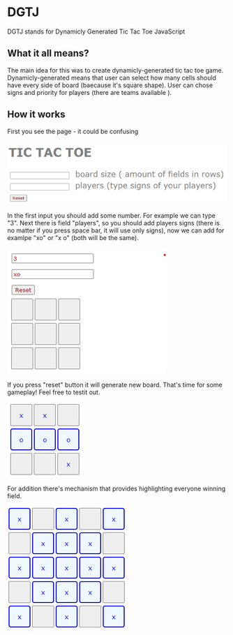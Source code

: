 # DGTJ

DGTJ stands for Dynamicly Generated Tic Tac Toe JavaScript

## What it all means?

The main idea for this was to create dynamicly-generated tic tac toe game. Dynamicly-generated means that user can select how many cells should have every side of board (baecause it's square shape). User can chose signs and priority for players (there are teams available ).

## How it works

First you see the page - it could be confusing

![PageLook](https://github.com/KacperCedro/DGTJ/blob/main/TicTacToeJs/mainPageLook.png?raw=true)

In the first input you should add some number. For example we can type "3".
Next there is field "players", so you should add players signs (there is no matter if you press space bar, it will use only signs), now we can add for examlpe "xo" or "x o" (both will be the same).

![firstExample](https://github.com/KacperCedro/DGTJ/blob/main/TicTacToeJs/firstExample.png?raw=true)

If you press "reset" button it will generate new board. That's time for some gameplay! Feel free to testit out.

![secondExample](https://github.com/KacperCedro/DGTJ/blob/main/TicTacToeJs/secondExample.png?raw=true)

For addition there's mechanism that provides highlighting everyone winning field.

![hightlight](https://github.com/KacperCedro/DGTJ/blob/main/TicTacToeJs/CheckingExample.png?raw=true)
